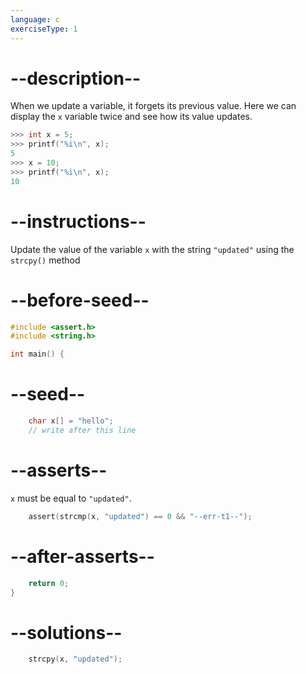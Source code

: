 ```yaml
---
language: c
exerciseType: 1
---
```


# --description--

When we update a variable, it forgets its previous value.
Here we can display the `x` variable twice and see how its value updates.
```c
>>> int x = 5;
>>> printf("%i\n", x);
5
>>> x = 10;
>>> printf("%i\n", x);
10
```

# --instructions--

Update the value of the variable `x` with the string `"updated"` using the `strcpy()` method

# --before-seed--

```c
#include <assert.h>
#include <string.h>

int main() {
```

# --seed--

```c
	char x[] = "hello";
	// write after this line

```

# --asserts--

`x` must be equal to `"updated"`.

```c
	assert(strcmp(x, "updated") == 0 && "--err-t1--");
```

# --after-asserts--

```c
	return 0;
}
```

# --solutions--

```c
	strcpy(x, "updated");
```
